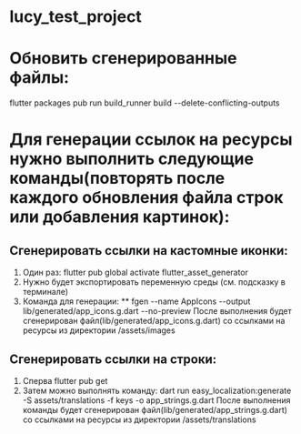 # lucy_test_project
# Обновить сгенерированные файлы:
flutter packages pub run build_runner build --delete-conflicting-outputs

# Для генерации ссылок на ресурсы нужно выполнить следующие команды(повторять после каждого обновления файла строк или добавления картинок):

## Сгенерировать ссылки на кастомные иконки:
1. Один раз: flutter pub global activate flutter_asset_generator
2. Нужно будет экспортировать переменную среды (см. подсказку в терминале)
3. Команда для генерации:
** fgen --name AppIcons --output lib/generated/app_icons.g.dart --no-preview
После выполнения будет сгенерирован файл(lib/generated/app_icons.g.dart) со ссылками на ресурсы 
из директории /assets/images

## Сгенерировать ссылки на строки:
1. Сперва flutter pub get
2. Затем можно выполнять команду:
dart run easy_localization:generate -S assets/translations -f keys -o app_strings.g.dart
После выполнения команды будет сгенерирован файл(lib/generated/app_strings.g.dart) со ссылками на ресурсы 
из директории /assets/translations